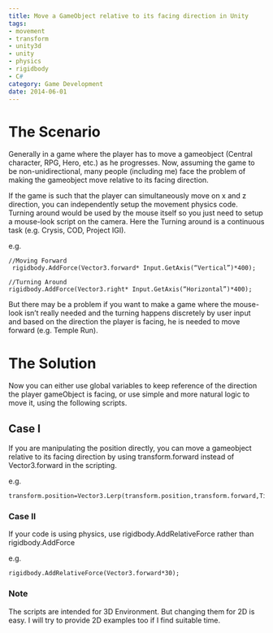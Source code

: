 ```yaml
---
title: Move a GameObject relative to its facing direction in Unity
tags: 
- movement
- transform
- unity3d
- unity
- physics
- rigidbody
- C#
category: Game Development
date: 2014-06-01 
---
```



# The Scenario

Generally in a game where the player has to move a gameobject (Central character, RPG, Hero, etc.) as he progresses. Now, assuming the game to be non-unidirectional, many people (including me) face the problem of making the gameobject move relative to its facing direction.

<!-- more -->

If the game is such that the player can simultaneously move on x and z direction, you can independently setup the movement physics code. Turning around would be used by the mouse itself so you just need to setup a mouse-look script on the camera. Here the Turning around is a continuous task (e.g. Crysis, COD, Project IGI).

e.g.
```
//Moving Forward
 rigidbody.AddForce(Vector3.forward* Input.GetAxis(“Vertical”)*400);

//Turning Around
rigidbody.AddForce(Vector3.right* Input.GetAxis(“Horizontal”)*400);
```
But there may be a problem if you want to make a game where the mouse-look isn’t really needed and the turning happens discretely by user input and based on the direction the player is facing, he is needed to move forward (e.g. Temple Run).

 

# The Solution

Now you can either use global variables to keep reference of the direction the player gameObject is facing, or use simple and more natural logic to move it, using the following scripts.

## Case I

If you are manipulating the position directly, you can move a gameobject relative to its facing direction by using transform.forward instead of Vector3.forward in the scripting.

e.g.
```
transform.position=Vector3.Lerp(transform.position,transform.forward,Time.deltaTime);
```

### Case II

If your code is using physics, use rigidbody.AddRelativeForce rather than rigidbody.AddForce

e.g.

```
rigidbody.AddRelativeForce(Vector3.forward*30);
``` 

### Note

The scripts are intended for 3D Environment. But changing them for 2D is easy. I will try to provide 2D examples too if I find suitable time.